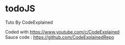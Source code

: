 # todoJS
Tuto By CodeExplained

Coded with https://www.youtube.com/c/CodeExplained <br>
Sauce code : https://github.com/CodeExplainedRepo
